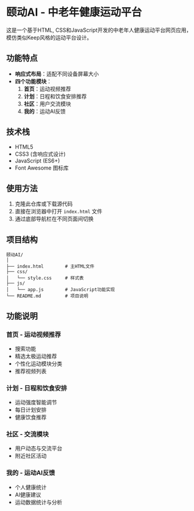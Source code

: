 # 颐动AI - 中老年健康运动平台

这是一个基于HTML, CSS和JavaScript开发的中老年人健康运动平台网页应用，模仿类似Keep风格的运动平台设计。

## 功能特点

- **响应式布局**：适配不同设备屏幕大小
- **四个功能模块**：
  1. **首页**：运动视频推荐
  2. **计划**：日程和饮食安排推荐
  3. **社区**：用户交流模块
  4. **我的**：运动AI反馈

## 技术栈

- HTML5
- CSS3 (含响应式设计)
- JavaScript (ES6+)
- Font Awesome 图标库

## 使用方法

1. 克隆此仓库或下载源代码
2. 直接在浏览器中打开 `index.html` 文件
3. 通过底部导航栏在不同页面间切换

## 项目结构

```
颐动AI/
│
├── index.html        # 主HTML文件
├── css/
│   └── style.css     # 样式表
├── js/
│   └── app.js        # JavaScript功能实现
└── README.md         # 项目说明
```

## 功能说明

### 首页 - 运动视频推荐
- 搜索功能
- 精选太极运动推荐
- 个性化运动模块分类
- 推荐视频列表

### 计划 - 日程和饮食安排
- 运动强度智能调节
- 每日计划安排
- 健康饮食推荐

### 社区 - 交流模块
- 用户动态与交流平台
- 附近社区活动

### 我的 - 运动AI反馈
- 个人健康统计
- AI健康建议
- 运动数据统计与分析 